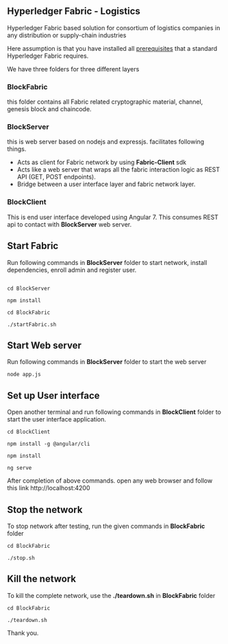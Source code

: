 ## Hyperledger Fabric - Logistics

Hyperledger Fabric based solution for consortium of logistics companies in any distribution or supply-chain industries

Here assumption is that you have installed all [prerequisites](https://hyperledger-fabric.readthedocs.io/en/release-1.3/prereqs.html) that a standard Hyperledger Fabric requires.

We have three folders for three different layers

### BlockFabric
this folder contains all Fabric related cryptographic material, channel, genesis block and chaincode.

### BlockServer
this is web server based on nodejs and expressjs. facilitates following things.
* Acts as client for Fabric network by using **Fabric-Client** sdk
* Acts like a web server that wraps all the fabric interaction logic as REST API (GET, POST endpoints).
* Bridge between a user interface layer and fabric network layer.

 ### BlockClient
This is end user interface developed using Angular 7.
This consumes REST api to contact with **BlockServer** web server.

## Start Fabric
Run following commands in **BlockServer** folder to start network, install dependencies, enroll admin and register user.

```

cd BlockServer

npm install

cd BlockFabric

./startFabric.sh

```

## Start Web server
Run following commands in **BlockServer** folder to start the web server

```
node app.js
```

## Set up User interface
Open another terminal and run following commands in **BlockClient** folder to start the user interface application.

```
cd BlockClient

npm install -g @angular/cli

npm install

ng serve

```

After completion of above commands. open any web browser and follow this link http://localhost:4200


## Stop the network
To stop network after testing, run the given commands in **BlockFabric** folder
```
cd BlockFabric

./stop.sh
```

## Kill the network
To kill the complete network, use the **./teardown.sh** in **BlockFabric** folder

```
cd BlockFabric

./teardown.sh
```


Thank you.
